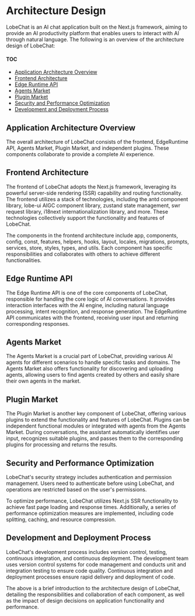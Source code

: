 # Architecture Design

LobeChat is an AI chat application built on the Next.js framework, aiming to provide an AI productivity platform that enables users to interact with AI through natural language. The following is an overview of the architecture design of LobeChat:

#### TOC

- [Application Architecture Overview](#application-architecture-overview)
- [Frontend Architecture](#frontend-architecture)
- [Edge Runtime API](#edge-runtime-api)
- [Agents Market](#agents-market)
- [Plugin Market](#plugin-market)
- [Security and Performance Optimization](#security-and-performance-optimization)
- [Development and Deployment Process](#development-and-deployment-process)

## Application Architecture Overview

The overall architecture of LobeChat consists of the frontend, EdgeRuntime API, Agents Market, Plugin Market, and independent plugins. These components collaborate to provide a complete AI experience.

## Frontend Architecture

The frontend of LobeChat adopts the Next.js framework, leveraging its powerful server-side rendering (SSR) capability and routing functionality. The frontend utilizes a stack of technologies, including the antd component library, lobe-ui AIGC component library, zustand state management, swr request library, i18next internationalization library, and more. These technologies collectively support the functionality and features of LobeChat.

The components in the frontend architecture include app, components, config, const, features, helpers, hooks, layout, locales, migrations, prompts, services, store, styles, types, and utils. Each component has specific responsibilities and collaborates with others to achieve different functionalities.

## Edge Runtime API

The Edge Runtime API is one of the core components of LobeChat, responsible for handling the core logic of AI conversations. It provides interaction interfaces with the AI engine, including natural language processing, intent recognition, and response generation. The EdgeRuntime API communicates with the frontend, receiving user input and returning corresponding responses.

## Agents Market

The Agents Market is a crucial part of LobeChat, providing various AI agents for different scenarios to handle specific tasks and domains. The Agents Market also offers functionality for discovering and uploading agents, allowing users to find agents created by others and easily share their own agents in the market.

## Plugin Market

The Plugin Market is another key component of LobeChat, offering various plugins to extend the functionality and features of LobeChat. Plugins can be independent functional modules or integrated with agents from the Agents Market. During conversations, the assistant automatically identifies user input, recognizes suitable plugins, and passes them to the corresponding plugins for processing and returns the results.

## Security and Performance Optimization

LobeChat's security strategy includes authentication and permission management. Users need to authenticate before using LobeChat, and operations are restricted based on the user's permissions.

To optimize performance, LobeChat utilizes Next.js SSR functionality to achieve fast page loading and response times. Additionally, a series of performance optimization measures are implemented, including code splitting, caching, and resource compression.

## Development and Deployment Process

LobeChat's development process includes version control, testing, continuous integration, and continuous deployment. The development team uses version control systems for code management and conducts unit and integration testing to ensure code quality. Continuous integration and deployment processes ensure rapid delivery and deployment of code.

The above is a brief introduction to the architecture design of LobeChat, detailing the responsibilities and collaboration of each component, as well as the impact of design decisions on application functionality and performance.
